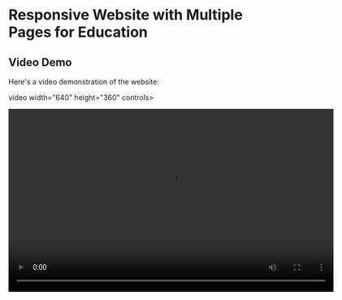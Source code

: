 # Responsive Website with Multiple Pages for Education

## Video Demo

Here's a video demonstration of the website:

video width="640" height="360" controls>
  <source src="https://github.com/leylaEngineer/Education-Platform/blob/main/Responsive%20websit%20for%20education(1).mp4" type="video/mp4">
 
</video>


<video width="640" height="360" controls>
  <source src="https://github.com/leylaEngineer/Education-Platform/blob/main/Responsive%20websit%20for%20education.mp4" type="video/mp4">
 
</video>
